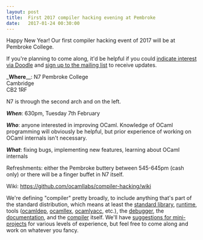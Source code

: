 ```yaml
---
layout: post
title:  First 2017 compiler hacking evening at Pembroke
date:   2017-01-24 00:30:00
---
```


Happy New Year! Our first compiler hacking event of 2017 will be at Pembroke College.

If you're planning to come along, it'd be helpful if you could [indicate interest via Doodle](http://doodle.com/poll/vgh3nq2q5wgnsi5y) and [sign up to the mailing list](http://lists.ocaml.org/admin/cam-compiler-hacking) to receive updates.

_**Where**__: N7 Pembroke College  
Cambridge​  
CB2 1RF  

N7 is through the second arch and on the left.

_**When**_: 630pm, Tuesday 7th February

_**Who**_: anyone interested in improving OCaml. Knowledge of OCaml programming will obviously be helpful, but prior experience of working on OCaml internals isn't necessary.

_**What**_: fixing bugs, implementing new features, learning about OCaml internals

Refreshments: either the Pembroke buttery between 545-645pm (cash only) or there will be a finger buffet in N7 itself.

Wiki: https://github.com/ocamllabs/compiler-hacking/wiki


We're defining "compiler" pretty broadly, to include anything that's part of the standard distribution, which means at least the
 [standard library](https://github.com/ocaml/ocaml/tree/trunk/stdlib),
 [run](https://github.com/ocaml/ocaml/tree/trunk/byterun)[time](https://github.com/ocaml/ocaml/tree/trunk/asmrun), tools
    ([ocamldep](http://caml.inria.fr/pub/docs/manual-ocaml/depend.html),
     [ocamllex](https://realworldocaml.org/v1/en/html/parsing-with-ocamllex-and-menhir.html),
     [ocamlyacc](http://caml.inria.fr/pub/docs/manual-ocaml-4.00/manual026.html), etc.), the
 [debugger](http://caml.inria.fr/pub/docs/manual-ocaml/debugger.html), the
 [documentation](https://github.com/ocaml/ocaml/tree/trunk/manual), and the
 [compiler](https://github.com/ocaml/ocaml) itself. We'll have
 [suggestions for mini-projects](https://github.com/ocamllabs/compiler-hacking/wiki/Things-to-work-on) for various levels of experience, but feel free to come along and work on whatever you fancy.

